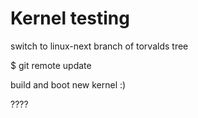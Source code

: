 Kernel testing
==============

switch to linux-next branch of torvalds tree

$ git remote update <!-- you can't use git pull on linux-next branch -->

build and boot new kernel :)

????
